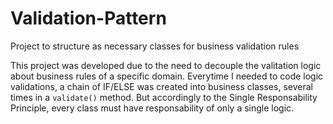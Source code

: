 # Validation-Pattern
Project to structure as necessary classes for business  validation rules

This project was developed due to the need to decouple the valitation logic about business rules of a specific domain. 
Everytime I needed to code logic validations, a chain of IF/ELSE was created into business classes, 
several times in a `validate()` method. But accordingly to the Single Responsability Principle, every class must have 
responsability of only a single logic.
